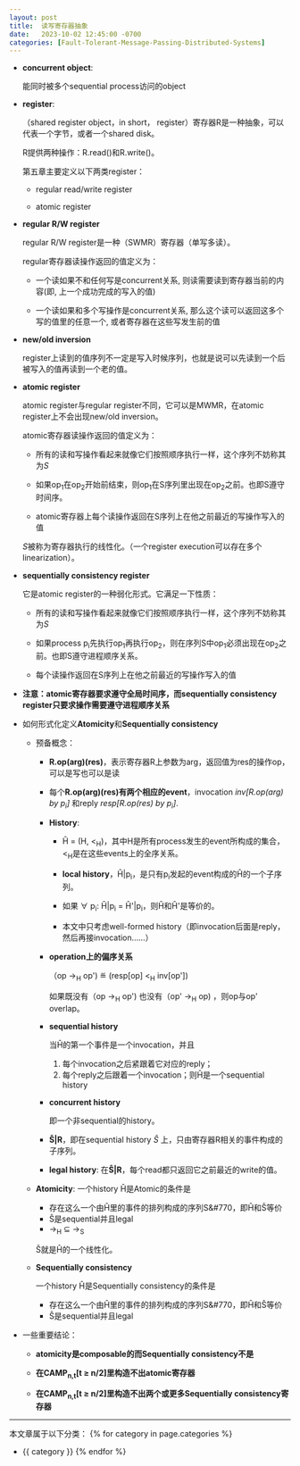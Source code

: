 ```yaml
---
layout: post
title:  读写寄存器抽象
date:   2023-10-02 12:45:00 -0700
categories: [Fault-Tolerant-Message-Passing-Distributed-Systems]
---
```


- **concurrent object**: 

    能同时被多个sequential process访问的object

- **register**:

    （shared register object，in short， register）寄存器R是一种抽象，可以代表一个字节，或者一个shared disk。

    R提供两种操作：R.read()和R.write()。

    第五章主要定义以下两类register：

    - regular read/write register

    - atomic register

- **regular R/W register**

    regular R/W register是一种（SWMR）寄存器（单写多读）。

    regular寄存器读操作返回的值定义为：

    - 一个读如果不和任何写是concurrent关系, 则读需要读到寄存器当前的内容(即, 上一个成功完成的写入的值)

    - 一个读如果和多个写操作是concurrent关系, 那么这个读可以返回这多个写的值里的任意一个, 或者寄存器在这些写发生前的值

- **new/old inversion**

    register上读到的值序列不一定是写入时候序列，也就是说可以先读到一个后被写入的值再读到一个老的值。

- **atomic register**

    atomic register与regular register不同，它可以是MWMR，在atomic register上不会出现new/old inversion。

    atomic寄存器读操作返回的值定义为：

    - 所有的读和写操作看起来就像它们按照顺序执行一样，这个序列不妨称其为*S*

    - 如果op<sub>1</sub>在op<sub>2</sub>开始前结束，则op<sub>1</sub>在S序列里出现在op<sub>2</sub>之前。也即S遵守时间序。

    - atomic寄存器上每个读操作返回在S序列上在他之前最近的写操作写入的值

    *S*被称为寄存器执行的线性化。（一个register execution可以存在多个linearization）。

- **sequentially consistency register**

    它是atomic register的一种弱化形式。它满足一下性质：

    - 所有的读和写操作看起来就像它们按照顺序执行一样，这个序列不妨称其为*S*

    - 如果process p<sub>i</sub>先执行op<sub>1</sub>再执行op<sub>2</sub>，则在序列S中op<sub>1</sub>必须出现在op<sub>2</sub>之前。也即S遵守进程顺序关系。

    - 每个读操作返回在S序列上在他之前最近的写操作写入的值

- **注意：atomic寄存器要求遵守全局时间序，而sequentially consistency register只要求操作需要遵守进程顺序关系**

- 如何形式化定义**Atomicity**和**Sequentially consistency**

    - 预备概念：

        - **R.op(arg)(res)**，表示寄存器R上参数为arg，返回值为res的操作op，可以是写也可以是读

        - 每个**R.op(arg)(res)**有两个相应的**event**，invocation *inv[R.op(arg) by p<sub>i</sub>]* 和reply *resp[R.op(res) by p<sub>i</sub>]*.

        - **History**:

            - H&#770; = (H, &lt;<sub>H</sub>)，其中H是所有process发生的event所构成的集合，&lt;<sub>H</sub>是在这些events上的全序关系。

            - **local history**，H&#770;\|p<sub>i</sub>，是只有p<sub>i</sub>发起的event构成的H&#770;的一个子序列。

            - 如果 &forall; p<sub>i</sub>: H&#770;\|p<sub>i</sub> = H&#770;'\|p<sub>i</sub>，则H&#770;和H&#770;'是等价的。

            - 本文中只考虑well-formed history（即invocation后面是reply，然后再接invocation……）

        - **operation上的偏序关系**

            （op &rarr;<sub>H</sub> op') &#x225D; (resp[op] &lt;<sub>H</sub> inv[op'])

            如果既没有（op &rarr;<sub>H</sub> op') 也没有（op' &rarr;<sub>H</sub> op) ，则op与op' overlap。

        - **sequential history**

            当H&#770;的第一个事件是一个invocation，并且
            1. 每个invocation之后紧跟着它对应的reply；
            2. 每个reply之后跟着一个invocation；则H&#770;是一个sequential history

        - **concurrent history**

            即一个非sequential的history。

        - **S&#770;\|R**，即在sequential history *S&#770;* 上，只由寄存器R相关的事件构成的子序列。

        - **legal history**: 在**S&#770;\|R**，每个read都只返回它之前最近的write的值。

    - **Atomicity**: 一个history H&#770;是Atomic的条件是

        - 存在这么一个由H&#770;里的事件的排列构成的序列S&#770，即H&#770;和S&#770;等价
        - S&#770;是sequential并且legal
        - &rarr;<sub>H</sub> &sube; &rarr;<sub>S</sub>

        S&#770;就是H&#770;的一个线性化。

    - **Sequentially consistency**

        一个history H&#770;是Sequentially consistency的条件是

        - 存在这么一个由H&#770;里的事件的排列构成的序列S&#770，即H&#770;和S&#770;等价
        - S&#770;是sequential并且legal

- 一些重要结论：

    - **atomicity是composable的而Sequentially consistency不是**
    
    - **在CAMP<sub>n,t</sub>[t &ge; n/2]里构造不出atomic寄存器**
    
    - **在CAMP<sub>n,t</sub>[t &ge; n/2]里构造不出两个或更多Sequentially consistency寄存器**

---
本文章属于以下分类：
{% for category in page.categories %}
- {{ category }}
{% endfor %}
